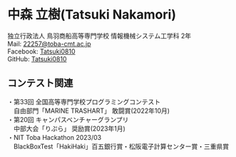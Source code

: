 # 中森 立樹(Tatsuki Nakamori)

独立行政法人 鳥羽商船高等専門学校
情報機械システム工学科 2年  
Mail: [22257@toba-cmt.ac.jp](<mailto:22257@toba-cmt.ac.jp>)  
Facebook: [Tatsuki0810](https://facebook.com/Tatsuki0810)  
GitHub: [Tatsuki0810](https://github.com/Tatsuki0810)  


## コンテスト関連
・第33回 全国高等専門学校プログラミングコンテスト  
　自由部門「MARINE TRASHART」 敢闘賞(2022年10月)  
・第20回 キャンパスベンチャーグランプリ  
　中部大会「りぷら」 奨励賞(2023年1月)  
・NIT Toba Hackathon 2023/03    
　BlackBoxTest「HakiHaki」百五銀行賞・松阪電子計算センター賞・三重県賞
